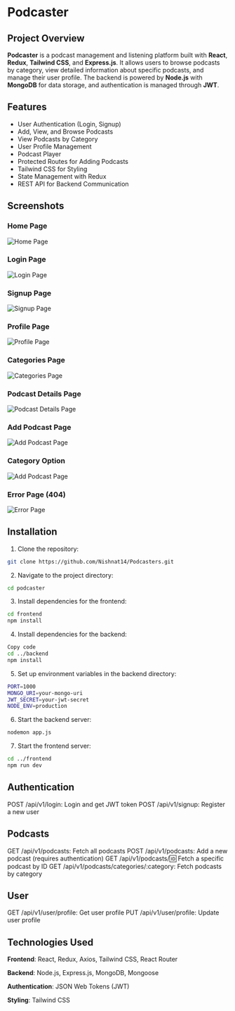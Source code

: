 # Podcaster

## Project Overview

**Podcaster** is a podcast management and listening platform built with **React**, **Redux**, **Tailwind CSS**, and **Express.js**. It allows users to browse podcasts by category, view detailed information about specific podcasts, and manage their user profile. The backend is powered by **Node.js** with **MongoDB** for data storage, and authentication is managed through **JWT**.

## Features

- User Authentication (Login, Signup)
- Add, View, and Browse Podcasts
- View Podcasts by Category
- User Profile Management
- Podcast Player
- Protected Routes for Adding Podcasts
- Tailwind CSS for Styling
- State Management with Redux
- REST API for Backend Communication

## Screenshots

<!-- Add images for each page/component -->
### Home Page
![Home Page](./screenshots/home_page.png)

### Login Page
![Login Page](./screenshots/login_page.png)

### Signup Page
![Signup Page](./screenshots/signup_page.png)

### Profile Page
![Profile Page](./screenshots/profile_page.png)

### Categories Page
![Categories Page](./screenshots/categories_page.png)

### Podcast Details Page
![Podcast Details Page](./screenshots/podcast_details.png)

### Add Podcast Page
![Add Podcast Page](./screenshots/add_podcast.png)

### Category Option
![Add Podcast Page](./screenshots/cat_option.png)

### Error Page (404)
![Error Page](./screenshots/error_page.png)

## Installation

1. Clone the repository:

```bash
git clone https://github.com/Nishnat14/Podcasters.git
```

2. Navigate to the project directory:
```bash
cd podcaster
```
3. Install dependencies for the frontend:
```bash
cd frontend
npm install
```
4. Install dependencies for the backend:
```bash
Copy code
cd ../backend
npm install
```
5. Set up environment variables in the backend directory:
```bash
PORT=1000
MONGO_URI=your-mongo-uri
JWT_SECRET=your-jwt-secret
NODE_ENV=production
```
6. Start the backend server:
```bash
nodemon app.js
```
7. Start the frontend server:
```bash
cd ../frontend
npm run dev
```

## Authentication

POST /api/v1/login: Login and get JWT token
POST /api/v1/signup: Register a new user

## Podcasts

GET /api/v1/podcasts: Fetch all podcasts
POST /api/v1/podcasts: Add a new podcast (requires authentication)
GET /api/v1/podcasts/:id: Fetch a specific podcast by ID
GET /api/v1/podcasts/categories/:category: Fetch podcasts by category

## User

GET /api/v1/user/profile: Get user profile
PUT /api/v1/user/profile: Update user profile

## Technologies Used

**Frontend**: React, Redux, Axios, Tailwind CSS, React Router

**Backend**: Node.js, Express.js, MongoDB, Mongoose

**Authentication**: JSON Web Tokens (JWT)

**Styling**: Tailwind CSS

